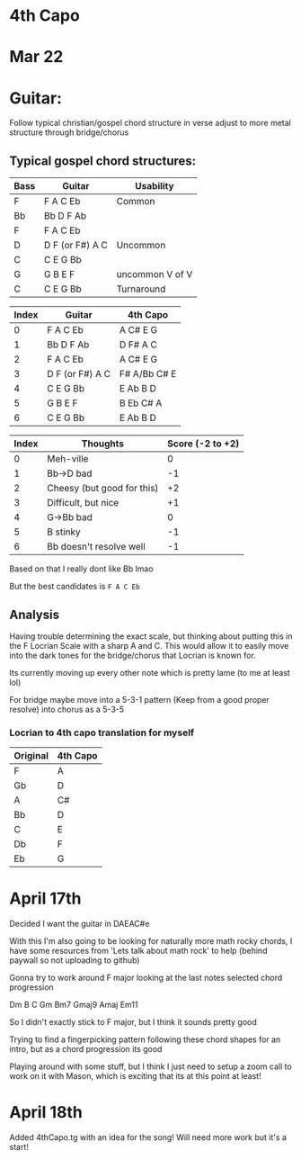 # 4th Capo

# Mar 22

# Guitar:
Follow typical christian/gospel chord structure in verse
adjust to more metal structure through bridge/chorus

## Typical gospel chord structures:

| Bass  | Guitar | Usability |
|-------|--------|----------|
| F     | F A C Eb | Common |
| Bb    | Bb D F Ab |      |
| F     | F A C Eb |       |
| D     | D F (or F#) A C | Uncommon |
| C     | C E G Bb |        |
| G     | G B E F | uncommon V of V |
| C     | C E G Bb | Turnaround |


| Index | Guitar | 4th Capo |
|-------|--------|----------|
| 0     | F A C Eb | A C# E G |
| 1     | Bb D F Ab | D F# A C |
| 2     | F A C Eb | A C# E G |
| 3     | D F (or F#) A C | F# A/Bb C# E | 
| 4     | C E G Bb | E Ab B D |
| 5     | G B E F | B Eb C# A |
| 6     | C E G Bb | E Ab B D |

| Index | Thoughts | Score (-2 to +2) |
|-------|----------|-------|
| 0 | Meh-ville | 0 |
| 1 | Bb->D bad | -1 |
| 2 | Cheesy (but good for this) | +2 |
| 3 | Difficult, but nice | +1 |
| 4 | G->Bb bad | 0 |
| 5 | B stinky | -1 |
| 6 | Bb doesn't resolve well | -1 |

Based on that I really dont like Bb lmao

But the best candidates is `F A C Eb`

## Analysis

Having trouble determining the exact scale, but thinking
about putting this in the F Locrian Scale with a sharp 
A and C. This would allow it to easily move into the dark 
tones for the bridge/chorus that Locrian is known for.

Its currently moving up every other note which is pretty lame (to me at least lol)

For bridge maybe move into a 5-3-1 pattern (Keep from a good proper resolve) into chorus as a 5-3-5

### Locrian to 4th capo translation for myself
| Original | 4th Capo |
|----------|----------|
| F        | A        |
| Gb       | D        |
| A        | C#       |
| Bb       | D        |
| C        | E        |
| Db       | F        |
| Eb       | G        |

# April 17th

Decided I want the guitar in DAEAC#e

With this I'm also going to be looking for naturally more math rocky chords, I have some resources from 'Lets talk about math rock' to help (behind paywall so not uploading to github)

Gonna try to work around F major looking at the last notes selected chord progression

Dm   B     C    Gm
Bm7 Gmaj9 Amaj Em11 

So I didn't exactly stick to F major, but I think it sounds pretty good

Trying to find a fingerpicking pattern following these chord shapes for an intro, but as a chord progression its good

Playing around with some stuff, but I think I just need to setup a zoom call to work on it with Mason, which is exciting that its at this point at least!

# April 18th

Added 4thCapo.tg with an idea for the song! Will need more work but it's a start!


